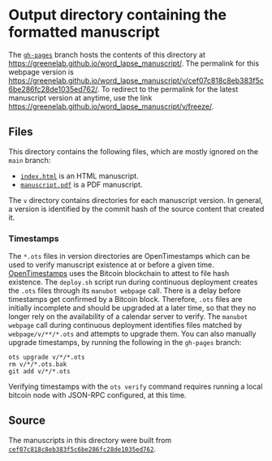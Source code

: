 # Output directory containing the formatted manuscript

The [`gh-pages`](https://github.com/greenelab/word_lapse_manuscript/tree/gh-pages) branch hosts the contents of this directory at <https://greenelab.github.io/word_lapse_manuscript/>.
The permalink for this webpage version is <https://greenelab.github.io/word_lapse_manuscript/v/cef07c818c8eb383f5c6be286fc28de1035ed762/>.
To redirect to the permalink for the latest manuscript version at anytime, use the link <https://greenelab.github.io/word_lapse_manuscript/v/freeze/>.

## Files

This directory contains the following files, which are mostly ignored on the `main` branch:

+ [`index.html`](index.html) is an HTML manuscript.
+ [`manuscript.pdf`](manuscript.pdf) is a PDF manuscript.

The `v` directory contains directories for each manuscript version.
In general, a version is identified by the commit hash of the source content that created it.

### Timestamps

The `*.ots` files in version directories are OpenTimestamps which can be used to verify manuscript existence at or before a given time.
[OpenTimestamps](https://opentimestamps.org/) uses the Bitcoin blockchain to attest to file hash existence.
The `deploy.sh` script run during continuous deployment creates the `.ots` files through its `manubot webpage` call.
There is a delay before timestamps get confirmed by a Bitcoin block.
Therefore, `.ots` files are initially incomplete and should be upgraded at a later time, so that they no longer rely on the availability of a calendar server to verify.
The `manubot webpage` call during continuous deployment identifies files matched by `webpage/v/**/*.ots` and attempts to upgrade them.
You can also manually upgrade timestamps, by running the following in the `gh-pages` branch:

```shell
ots upgrade v/*/*.ots
rm v/*/*.ots.bak
git add v/*/*.ots
```

Verifying timestamps with the `ots verify` command requires running a local bitcoin node with JSON-RPC configured, at this time.

## Source

The manuscripts in this directory were built from
[`cef07c818c8eb383f5c6be286fc28de1035ed762`](https://github.com/greenelab/word_lapse_manuscript/commit/cef07c818c8eb383f5c6be286fc28de1035ed762).
